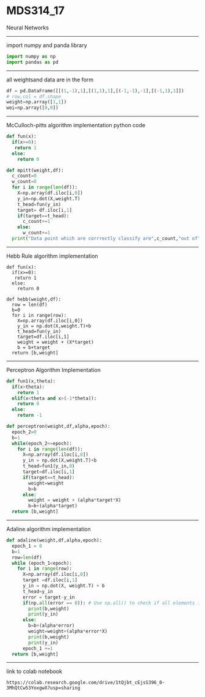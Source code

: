 # MDS314_17
Neural Networks 



------------------------------------------------------------------------------------------------------------------------------------------------
import numpy and panda library

```python
import numpy as np
import pandas as pd
```
---------------------------------------------------------------------------------------------------------------------------------------------------
all weightsand data are in the form

```python
df = pd.DataFrame([[(1,-1),1],[(1,1),1],[(-1,-1),-1],[(-1,1),1]])
# row,col = df.shape
weight=np.array([1,1])
wei=np.array([0,0])
```
-------------------------------------------------------------------------------------------------------------------------------------------------
McCulloch-pitts algorithm implementation python code

```python
def fun(x):
  if(x>=0):
   return 1
  else:
    return 0

def mpitt(weight,df):
  c_count=0
  w_count=0
  for i in range(len(df)):
    X=np.array(df.iloc[i,0])
    y_in=np.dot(X,weight.T)
    t_head=fun(y_in)
    target= df.iloc[i,1]
    if(target==t_head):
      c_count+=1
    else:
      w_count+=1
  print("Data point which are corrrectly classify are",c_count,"out of",len(df))
```


  -----------------------------------------------------------------------------------------------------------------------------------------------

Hebb Rule algorithm implementation

```pyhton
def fun(x):
  if(x>=0):
   return 1
  else:
    return 0

def hebb(weight,df):
  row = len(df)
  b=0
  for i in range(row):
    X=np.array(df.iloc[i,0])
    y_in = np.dot(X,weight.T)+b
    t_head=fun(y_in)
    target=df.iloc[i,1]
    weight = weight + (X*target)
    b = b+target
  return [b,weight]
```

------------------------------------------------------------------------------------------------------------------------------------------------

Perceptron Algorithm Implementation

```python
def fun1(x,theta):
  if(x>theta):
    return 1
  elif(x<theta and x>(-1*theta)):
    return 0
  else:
    return -1

def perceptron(weight,df,alpha,epoch):
  epoch_2=0
  b=1
  while(epoch_2<=epoch):
    for i in range(len(df)):
      X=np.array(df.iloc[i,0])
      y_in = np.dot(X,weight.T)+b
      t_head=fun1(y_in,0)
      target=df.iloc[i,1]
      if(target==t_head):
        weight=weight
        b=b
      else:
        weight = weight + (alpha*target*X)
        b=b+(alpha*target)
  return [b,weight]
```

-----------------------------------------------------------------------------------------------------------------------------------------

Adaline algorithm implementation

```python
def adaline(weight,df,alpha,epoch):
  epoch_1 = 0
  b=1
  row=len(df)
  while (epoch_1<epoch):
    for i in range(row):
      X=np.array(df.iloc[i,0])
      target =df.iloc[i,1]
      y_in = np.dot(X, weight.T) + b
      t_head=y_in
      error = target-y_in
      if(np.all(error == 0)): # Use np.all() to check if all elements in error are zero
        print(b,weight)
        print(y_in)
      else:
        b=b+(alpha*error)
        weight=weight+(alpha*error*X)
        print(b,weight)
        print(y_in)
      epoch_1 +=1
  return [b,weight]
```
----------------------------------------------------------------------------------------------------------------------------------------------


link to colab notebook

```
https://colab.research.google.com/drive/1tQjbt_cEjsS396_0-3MhQtCw53YoxgwX?usp=sharing
```
